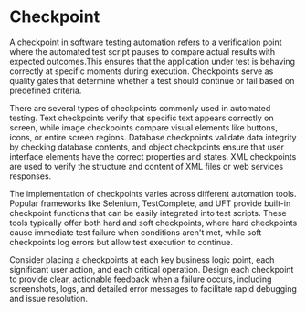 # Checkpoint

A checkpoint in software testing automation refers to a verification point where the automated test script pauses to compare actual results with expected outcomes.This ensures that the application under test is behaving correctly at specific moments during execution. Checkpoints serve as quality gates that determine whether a test should continue or fail based on predefined criteria.

There are several types of checkpoints commonly used in automated testing. Text checkpoints verify that specific text appears correctly on screen, while image checkpoints compare visual elements like buttons, icons, or entire screen regions. Database checkpoints validate data integrity by checking database contents, and object checkpoints ensure that user interface elements have the correct properties and states. XML checkpoints are used to verify the structure and content of XML files or web services responses.

The implementation of checkpoints varies across different automation tools. Popular frameworks like Selenium, TestComplete, and UFT provide built-in checkpoint functions that can be easily integrated into test scripts. These tools typically offer both hard and soft checkpoints, where hard checkpoints cause immediate test failure when conditions aren't met, while soft checkpoints log errors but allow test execution to continue.

Consider placing a checkpoints at each key business logic point, each significant user action, and each critical operation. Design each checkpoint to provide clear, actionable feedback when a failure occurs, including screenshots, logs, and detailed error messages to facilitate rapid debugging and issue resolution.
